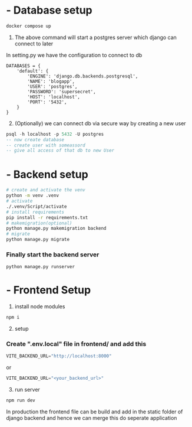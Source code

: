 
# - Database setup
```bash
docker compose up
```
1. The above command will start a postgres server which django can connect to later

In setting.py we have the configuration to connect to db
```
DATABASES = {
    'default': {
        'ENGINE': 'django.db.backends.postgresql',
        'NAME': 'blogapp',
        'USER': 'postgres',
        'PASSWORD': 'supersecret',
        'HOST': 'localhost',
        'PORT': '5432',
    }
}

```

2. (Optionally) we can connect db via secure way by creating a new user 
```sql
psql -h localhost -p 5432 -U postgres 
-- now create database
-- create user with someassord
-- give all access of that db to new User
```

# -  Backend setup
```bash
# create and activate the venv
python -m venv .venv
# activate
./.venv/Script/activate
# install requirements
pip install -r requirements.txt
# makemigration(optional)
python manage.py makemigration backend
# migrate
python manage.py migrate
```
### Finally start the backend server
```
python manage.py runserver
```


# - Frontend Setup
1. install node modules 
```bash
npm i
```

2. setup
### Create ".env.local" file in frontend/ and add this
```python
VITE_BACKEND_URL="http://localhost:8000"
```
or
```python
VITE_BACKEND_URL="<your_backend_url>"
```

3. run server
```bash
npm run dev
```

In production the frontend file can be build and add in the static folder of django backend and hence we can merge this do seperate application